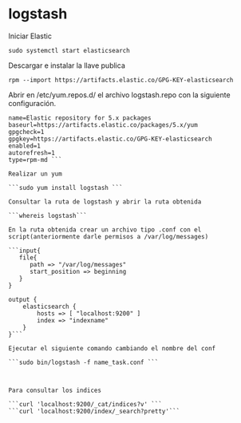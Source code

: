 # logstash

 Iniciar Elastic 

```sudo systemctl start elasticsearch ```

Descargar e instalar la llave publica 

```rpm --import https://artifacts.elastic.co/GPG-KEY-elasticsearch```

Abrir en /etc/yum.repos.d/ el archivo logstash.repo con la siguiente configuración.

```[logstash-5.x]
name=Elastic repository for 5.x packages
baseurl=https://artifacts.elastic.co/packages/5.x/yum
gpgcheck=1
gpgkey=https://artifacts.elastic.co/GPG-KEY-elasticsearch
enabled=1
autorefresh=1
type=rpm-md ```

Realizar un yum

```sudo yum install logstash ```

Consultar la ruta de logstash y abrir la ruta obtenida

```whereis logstash```

En la ruta obtenida crear un archivo tipo .conf con el script(anteriormente darle permisos a /var/log/messages)

```input{
   file{
      path => "/var/log/messages"
      start_position => beginning
   }
}

output {
    elasticsearch {
        hosts => [ "localhost:9200" ]
        index => "indexname"
    }
}```

Ejecutar el siguiente comando cambiando el nombre del conf

```sudo bin/logstash -f name_task.conf ```



Para consultar los indices

```curl 'localhost:9200/_cat/indices?v' ```
```curl 'localhost:9200/index/_search?pretty'```







